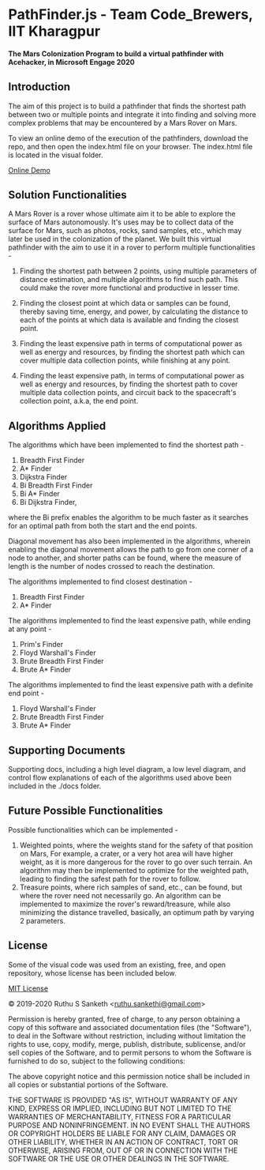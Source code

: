PathFinder.js - Team Code_Brewers, IIT Kharagpur
==============
#### The Mars Colonization Program to build a virtual pathfinder with Acehacker, in Microsoft Engage  2020 ####

Introduction
------------

The aim of this project is to build a pathfinder that finds the shortest path between two or multiple points and integrate it into finding and solving more complex problems that may be encountered by a Mars Rover on Mars.

To view an online demo of the execution of the pathfinders, download the repo, and then open the index.html file on your browser. The index.html file is located in the visual folder.

[Online Demo](https://ruthussanketh.github.io/Code_Brewers2020/visual)

Solution Functionalities
------------------------
A Mars Rover is a rover whose ultimate aim it to be able to explore the surface of Mars autonomously. It's uses may be to collect data of the surface for Mars, such as photos, rocks, sand samples, etc., which may later be used in the colonization of the planet. We built this virtual pathfinder with the aim to use it in a rover to perform multiple functionalities -

1. Finding the shortest path between 2 points, using multiple parameters of distance estimation, and multiple algorithms to find such path. This could make the rover more functional and productive in lesser time.

2. Finding the closest point at which data or samples can be found, thereby saving time, energy, and power, by calculating the distance to each of the points at which data is available and finding the closest point.

3. Finding the least expensive path in terms of computational power as well as energy and resources, by finding the shortest path which can cover multiple data collection points, while finishing at any point.

4. Finding the least expensive path, in terms of computational power as well as energy and resources, by finding the shortest path to cover multiple data collection points, and circuit back to the spacecraft's collection point, a.k.a, the end point.

Algorithms Applied
------------------
The algorithms which have been implemented to find the shortest path -
1. Breadth First Finder
2. A* Finder
3. Dijkstra Finder
4. Bi Breadth First Finder
5. Bi A* Finder
6. Bi Dijkstra Finder,

where the Bi prefix enables the algorithm to be much faster as it searches for an optimal path from both the start and the end points.

Diagonal movement has also been implemented in the algorithms, wherein enabling the diagonal movement allows the path to go from one corner of a node to another, and shorter paths can be found, where the measure of length is the number of nodes crossed to reach the destination.

The algorithms implemented to find closest destination -
1. Breadth First Finder
2. A* Finder

The algorithms implemented to find the least expensive path, while ending at any point -
1. Prim's Finder
2. Floyd Warshall's Finder
3. Brute Breadth First Finder
4. Brute A* Finder

The algorithms implemented to find the least expensive path with a definite end point -
1. Floyd Warshall's Finder
2. Brute Breadth First Finder
3. Brute A* Finder

Supporting Documents
--------------------
Supporting docs, including a high level diagram, a low level diagram, and control flow explanations of each of the algorithms used above been included in the ./docs folder.

Future Possible Functionalities
-------------------------------
Possible functionalities which can be implemented -
1. Weighted points, where the weights stand for the safety of that position on Mars, For example, a crater, or a very hot area will have higher weight, as it is more dangerous for the rover to go over such terrain. An algorithm may then be implemented to optimize for the weighted path, leading to finding the safest path for the rover to follow.
2. Treasure points, where rich samples of sand, etc., can be found, but where the rover need not necessarily go. An algorithm can be implemented to maximize the rover's reward/treasure, while also minimizing the distance travelled, basically, an optimum path by varying 2 parameters.

License
-------
Some of the visual code was used from an existing, free, and open repository, whose license has been included below.

[MIT License](http://www.opensource.org/licenses/mit-license.php)

&copy; 2019-2020 Ruthu S Sanketh &lt;ruthu.sankethi@gmail.com&gt;

Permission is hereby granted, free of charge, to any person obtaining a copy of this software and associated documentation files (the "Software"), to deal in the Software without restriction, including without limitation the rights to use, copy, modify, merge, publish, distribute, sublicense, and/or sell copies of the Software, and to permit persons to whom the Software is furnished to do so, subject to the following conditions:

The above copyright notice and this permission notice shall be included in all copies or substantial portions of the Software.

THE SOFTWARE IS PROVIDED "AS IS", WITHOUT WARRANTY OF ANY KIND, EXPRESS OR IMPLIED, INCLUDING BUT NOT LIMITED TO THE WARRANTIES OF MERCHANTABILITY, FITNESS FOR A PARTICULAR PURPOSE AND NONINFRINGEMENT. IN NO EVENT SHALL THE AUTHORS OR COPYRIGHT HOLDERS BE LIABLE FOR ANY CLAIM, DAMAGES OR OTHER LIABILITY, WHETHER IN AN ACTION OF CONTRACT, TORT OR OTHERWISE, ARISING FROM, OUT OF OR IN CONNECTION WITH THE SOFTWARE OR THE USE OR OTHER DEALINGS IN THE SOFTWARE.
